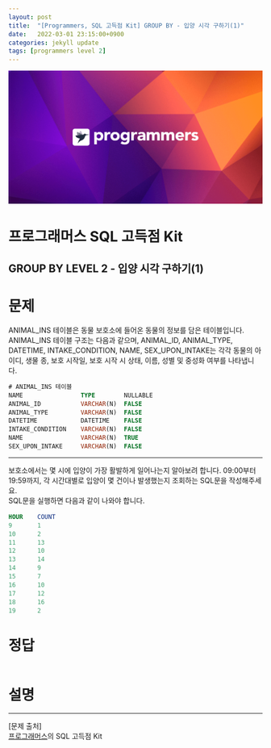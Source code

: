 ```yaml
---
layout: post
title:  "[Programmers, SQL 고득점 Kit] GROUP BY - 입양 시각 구하기(1)"
date:   2022-03-01 23:15:00+0900
categories: jekyll update
tags: [programmers level 2]
---
```


<p align="center"><img src="/assets/img/blog/정보/프로그래머스.png"></p>

# 프로그래머스 SQL 고득점 Kit
## GROUP BY LEVEL 2 - 입양 시각 구하기(1)

# 문제
ANIMAL_INS 테이블은 동물 보호소에 들어온 동물의 정보를 담은 테이블입니다. ANIMAL_INS 테이블 구조는 다음과 같으며, ANIMAL_ID, ANIMAL_TYPE, DATETIME, INTAKE_CONDITION, NAME, SEX_UPON_INTAKE는 각각 동물의 아이디, 생물 종, 보호 시작일, 보호 시작 시 상태, 이름, 성별 및 중성화 여부를 나타냅니다.  

```sql
# ANIMAL_INS 테이블
NAME                TYPE        NULLABLE
ANIMAL_ID           VARCHAR(N)	FALSE
ANIMAL_TYPE         VARCHAR(N)	FALSE
DATETIME            DATETIME	FALSE
INTAKE_CONDITION    VARCHAR(N)	FALSE
NAME                VARCHAR(N)	TRUE
SEX_UPON_INTAKE     VARCHAR(N)	FALSE
```
  
---
  
보호소에서는 몇 시에 입양이 가장 활발하게 일어나는지 알아보려 합니다. 09:00부터 19:59까지, 각 시간대별로 입양이 몇 건이나 발생했는지 조회하는 SQL문을 작성해주세요.  
SQL문을 실행하면 다음과 같이 나와야 합니다.  

```sql
HOUR	COUNT
9	    1
10	    2
11	    13
12	    10
13	    14
14	    9
15	    7
16	    10
17	    12
18	    16
19	    2
```


# 정답
```sql

```

# 설명
  

---
[문제 출처]  
[프로그래머스](https://programmers.co.kr/)의 SQL 고득점 Kit  